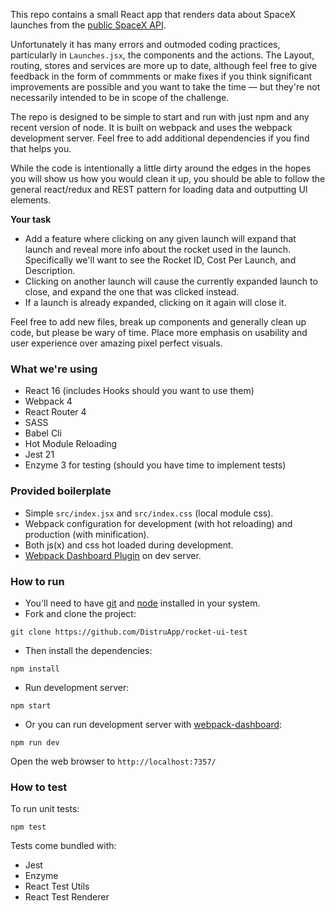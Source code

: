 This repo contains a small React app that renders data about SpaceX launches from the [public SpaceX API](https://documenter.getpostman.com/view/2025350/RWaEzAiG).

Unfortunately it has many errors and outmoded coding practices, particularly in `Launches.jsx`, the components and the actions. The Layout, routing, stores and services are more up to date, although feel free to give feedback in the form of commments or make fixes if you think significant improvements are possible and you want to take the time — but they're not necessarily intended to be in scope of the challenge.

The repo is designed to be simple to start and run with just npm and any recent version of node. It is built on webpack and uses the webpack development server. Feel free to add additional dependencies if you find that helps you.

While the code is intentionally a little dirty around the edges in the hopes you will show us how you would clean it up, you should be able to follow the general react/redux and REST pattern for loading data and outputting UI elements.

**Your task**

- Add a feature where clicking on any given launch will expand that launch and reveal more info about the rocket used in the launch. Specifically we'll want to see the Rocket ID, Cost Per Launch, and Description.
- Clicking on another launch will cause the currently expanded launch to close, and expand the one that was clicked instead.
- If a launch is already expanded, clicking on it again will close it.

Feel free to add new files, break up components and generally clean up code, but please be wary of time. Place more emphasis on usability and user experience over amazing pixel perfect visuals.

### What we're using

* React 16 (includes Hooks should you want to use them)
* Webpack 4
* React Router 4
* SASS
* Babel Cli
* Hot Module Reloading
* Jest 21 
* Enzyme 3 for testing (should you have time to implement tests)

### Provided boilerplate

* Simple `src/index.jsx` and `src/index.css` (local module css).
* Webpack configuration for development (with hot reloading) and production (with minification).
* Both js(x) and css hot loaded during development.
* [Webpack Dashboard Plugin](https://github.com/FormidableLabs/webpack-dashboard) on dev server.

### How to run

* You'll need to have [git](https://git-scm.com/) and [node](https://nodejs.org/en/) installed in your system.
* Fork and clone the project:

```
git clone https://github.com/DistruApp/rocket-ui-test
```

* Then install the dependencies:

```
npm install
```

* Run development server:

```
npm start
```

* Or you can run development server with [webpack-dashboard](https://github.com/FormidableLabs/webpack-dashboard):

```
npm run dev
```

Open the web browser to `http://localhost:7357/`


### How to test
To run unit tests:

```
npm test
```

Tests come bundled with:

* Jest
* Enzyme
* React Test Utils
* React Test Renderer
